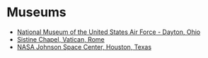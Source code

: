 # Museums

- [National Museum of the United States Air Force - Dayton, Ohio](https://visitnaha.com/aviation_site/national-museum-of-the-united-states-air-force-2/)
- [Sistine Chapel, Vatican, Rome](https://www.thesistinechapel.org/)
- [NASA Johnson Space Center, Houston, Texas](https://www.nasa.gov/centers/johnson/home/index.html)
